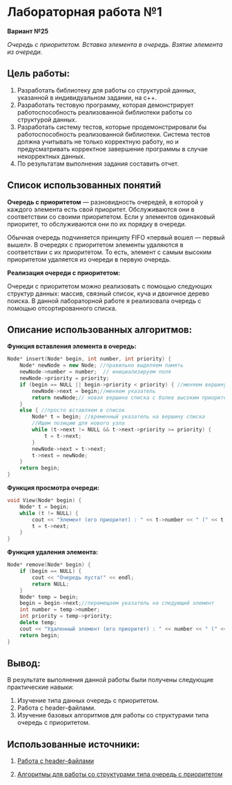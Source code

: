 # Лабораторная работа №1
**Вариант №25**

*Очередь с приоритетом. Вставка элемента в очередь. Взятие элемента из очереди.*
## Цель работы:
1. Разработать библиотеку для работы со структурой данных, указанной в индивидуальном задании, на c++.
2. Разработать тестовую программу, которая демонстрирует работоспособность реализованной библиотеки работы со структурой данных.
3. Разработать систему тестов, которые продемонстрировали бы работоспособность реализованной библиотеки. Система тестов должна учитывать не только корректную работу, но и предусматривать корректное завершение
программы в случае некорректных данных.
4. По результатам выполнения задания составить отчет.
## Список использованных понятий
**Очередь с приоритетом** — разновидность очередей, в которой у каждого элемента есть свой приоритет. Обслуживаются они в соответствии со своими приоритетом. Если у элементов одинаковый приоритет, то обслуживаются они по их порядку в очереди.

Обычная очередь подчиняется принципу FIFO «первый вошел — первый вышел». В очередях с приоритетом элементы удаляются в соответствии с их приоритетом. То есть, элемент с самым высоким приоритетом удаляется из очереди в первую очередь.

**Реализация очереди с приоритетом:**

Очереди с приоритетом можно реализовать с помощью следующих структур данных: массив, связный список, куча и двоичное дерево поиска. В данной лабораторной работе я реализовала очередь с помощью отсортированного списка.
## Описание использованных алгоритмов:
**Функция вставления элемента в очередь:**
```cpp
Node* insert(Node* begin, int number, int priority) {
	Node* newNode = new Node; //правильно выделяем память
	newNode->number = number;  // инициализируем поля
	newNode->priority = priority;
	if (begin == NULL || begin->priority < priority) { //меняем вершину списка
		newNode->next = begin;//меняем указатель
		return newNode;// новая вершина списка с более высоким приоритетом
	}
	else { //просто вставляем в список
		Node* t = begin; //временный указатель на вершину списка
		//Ищем позицию для нового узла
		while (t->next != NULL && t->next->priority >= priority) {
			t = t->next;
		}
		newNode->next = t->next;
		t->next = newNode;
	}
	return begin;
}
```
**Функция просмотра очереди:**
```cpp
void View(Node* begin) {
	Node* t = begin;
	while (t != NULL) {
		cout << "Элемент (его приоритет) : " << t->number << " (" << t->priority << ") " << endl;
		t = t->next;
	}
}
```
**Функция удаления элемента:**
```cpp
Node* remove(Node* begin) {
	if (begin == NULL) {
		cout << "Очередь пуста!" << endl;
		return NULL;
	}
	Node* temp = begin;
	begin = begin->next;//перемещаем указатель на следующий элемент
	int number = temp->number;
	int priority = temp->priority;
	delete temp;
	cout << "Удаленный элемент (его приоритет) : " << number << " (" << priority << ") " << endl;
	return begin;
}
```
## Вывод:
В результате выполнения данной работы были получены следующие практические навыки:
1. Изучение типа данных очередь с приоритетом.
2. Работа с header-файлами.
3. Изучение базовых алгоритмов для работы со структурами типа очередь с приоритетом.
## Использованные источники:
1. [Работа с header-файлами](https://www.youtube.com/watch?v=pAxEfF2yVlM)

2. [Алгоритмы для работы со структурами типа очередь с приоритетом](https://codechick.io/tutorials/dsa/dsa-priority-queue)
